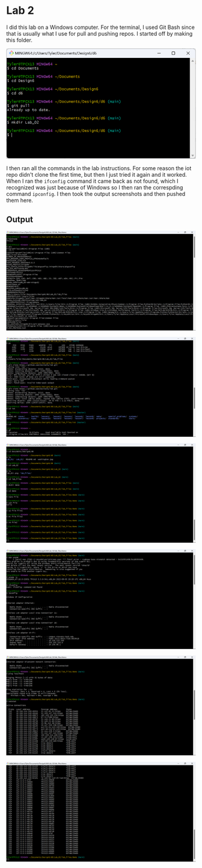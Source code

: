 # Lab 2

I did this lab on a Windows computer. For the terminal, I used Git Bash since that is usually what I use for pull and pushing repos. I started off by making this folder.

![Creating folder in git repo](lab_dir.png)

I then ran all the commands in the lab instructions. For some reason the iot repo didn't clone the first time, but then I just tried it again and it worked. When I ran the `ifconfig` command it came back as not found, which I recognized was just because of Windows so I then ran the correspding command `ipconfig`. I then took the output screenshots and then pushed them here.

## Output

![Output Image](output0.png)

![Output Image](output1.png)

![Output Image](output2.png)

![Output Image](output3.png)

![Output Image](output4.png)

![Output Image](output5.png)
